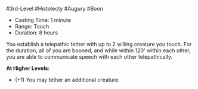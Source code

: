 #3rd-Level #Histolecty #Augury #Boon
 
- Casting Time: 1 minute
- Range: Touch
- Duration: 8 hours  

You establish a telepathic tether with up to 2 willing creature you touch. For the duration, all of you are booned, and while within 120' within each other, you are able to communicate speech with each other telepathically.
 
**At Higher Levels:** 
* (+1) You may tether an additional creature.